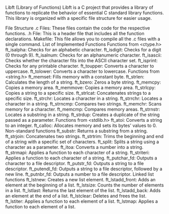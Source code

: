 Libft (Library of Functions)
Libft is a C project that provides a library of functions to replicate the behavior of essential C standard library functions. This library is organized with a specific file structure for easier usage.

File Structure
.c Files: These files contain the code for the respective functions.
.h File: This is a header file that includes all the function declarations.
Makefile: This file allows you to compile all the .c files with a single command.
List of Implemented Functions
Functions from <ctype.h>
ft_isalpha: Checks for an alphabetic character.
ft_isdigit: Checks for a digit (0 through 9).
ft_isalnum: Checks for an alphanumeric character.
ft_isascii: Checks whether the character fits into the ASCII character set.
ft_isprint: Checks for any printable character.
ft_toupper: Converts a character to uppercase.
ft_tolower: Converts a character to lowercase.
Functions from <string.h>
ft_memset: Fills memory with a constant byte.
ft_strlen: Calculates the length of a string.
ft_bzero: Zeros a byte string.
ft_memcpy: Copies a memory area.
ft_memmove: Copies a memory area.
ft_strlcpy: Copies a string to a specific size.
ft_strlcat: Concatenates strings to a specific size.
ft_strchr: Locates a character in a string.
ft_strrchr: Locates a character in a string.
ft_strncmp: Compares two strings.
ft_memchr: Scans memory for a character.
ft_memcmp: Compares memory areas.
ft_strnstr: Locates a substring in a string.
ft_strdup: Creates a duplicate of the string passed as a parameter.
Functions from <stdlib.h>
ft_atoi: Converts a string to an integer.
ft_calloc: Allocates memory and sets its bytes' values to 0.
Non-standard functions
ft_substr: Returns a substring from a string.
ft_strjoin: Concatenates two strings.
ft_strtrim: Trims the beginning and end of a string with a specific set of characters.
ft_split: Splits a string using a character as a parameter.
ft_itoa: Converts a number into a string.
ft_strmapi: Applies a function to each character of a string.
ft_striteri: Applies a function to each character of a string.
ft_putchar_fd: Outputs a character to a file descriptor.
ft_putstr_fd: Outputs a string to a file descriptor.
ft_putendl_fd: Outputs a string to a file descriptor, followed by a new line.
ft_putnbr_fd: Outputs a number to a file descriptor.
Linked list functions
ft_lstnew: Creates a new list element.
ft_lstadd_front: Adds an element at the beginning of a list.
ft_lstsize: Counts the number of elements in a list.
ft_lstlast: Returns the last element of the list.
ft_lstadd_back: Adds an element at the end of a list.
ft_lstclear: Deletes and frees the list.
ft_lstiter: Applies a function to each element of a list.
ft_lstmap: Applies a function to each element of a list.
